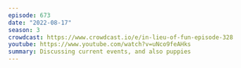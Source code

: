 ```yaml
---
episode: 673
date: "2022-08-17"
season: 3
crowdcast: https://www.crowdcast.io/e/in-lieu-of-fun-episode-328
youtube: https://www.youtube.com/watch?v=uNco9feAHks
summary: Discussing current events, and also puppies
---
```

